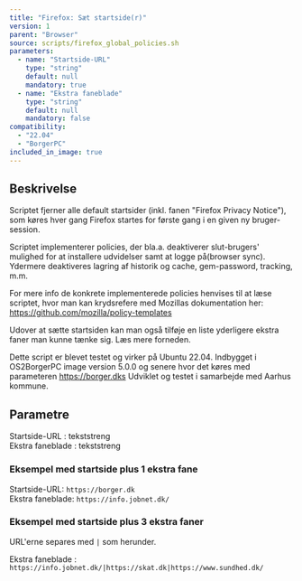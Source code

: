 ```yaml
---
title: "Firefox: Sæt startside(r)"
version: 1
parent: "Browser"
source: scripts/firefox_global_policies.sh
parameters:
  - name: "Startside-URL"
    type: "string"
    default: null
    mandatory: true
  - name: "Ekstra faneblade"
    type: "string"
    default: null
    mandatory: false
compatibility:  
  - "22.04"
  - "BorgerPC"
included_in_image: true
---
```


## Beskrivelse
Scriptet fjerner alle default startsider (inkl. fanen "Firefox Privacy Notice"), som køres hver gang Firefox startes for første gang i en given ny bruger-session. 

Scriptet implementerer policies, der bla.a. deaktiverer slut-brugers' mulighed for at installere udvidelser samt at logge på(browser sync). 
Ydermere deaktiveres lagring af historik og cache, gem-password, tracking, m.m. 

For mere info de konkrete implementerede policies henvises til at læse scriptet, hvor man kan krydsrefere med Mozillas dokumentation her: 
https://github.com/mozilla/policy-templates 

Udover at sætte startsiden kan man også tilføje en liste yderligere ekstra faner man kunne tænke sig. Læs mere forneden.

Dette script er blevet testet og virker på Ubuntu 22.04.
Indbygget i OS2BorgerPC image version 5.0.0 og senere hvor det køres med parameteren https://borger.dks
Udviklet og testet i samarbejde med Aarhus kommune.

## Parametre
Startside-URL : tekststreng \
Ekstra faneblade : tekststreng

### Eksempel med startside plus 1 ekstra fane

Startside-URL: `https://borger.dk` \
Ekstra faneblade: `https://info.jobnet.dk/`

### Eksempel med startside plus 3 ekstra faner

URL'erne separes med `|` som herunder.

Ekstra faneblade : `https://info.jobnet.dk/|https://skat.dk|https://www.sundhed.dk/`


